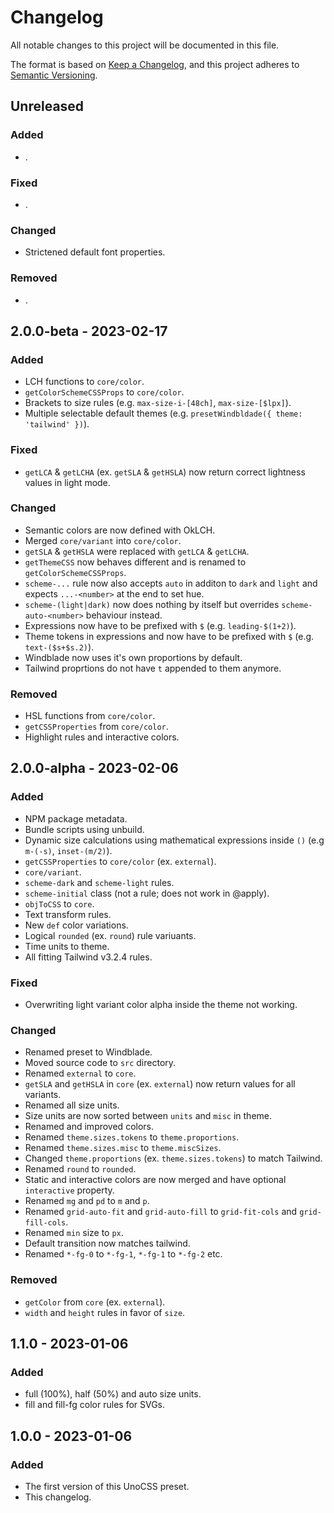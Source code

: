 # Changelog

All notable changes to this project will be documented in this file.

The format is based on [Keep a Changelog](https://keepachangelog.com/en/1.0.0/),
and this project adheres to [Semantic Versioning](https://semver.org/spec/v2.0.0.html).

## Unreleased

### Added

- .

### Fixed

- .

### Changed

- Strictened default font properties.

### Removed

- .

## 2.0.0-beta - 2023-02-17

### Added

- LCH functions to `core/color`.
- `getColorSchemeCSSProps` to `core/color`.
- Brackets to size rules (e.g. `max-size-i-[48ch]`, `max-size-[$lpx]`).
- Multiple selectable default themes (e.g. `presetWindbldade({ theme: 'tailwind' })`).

### Fixed

- `getLCA` & `getLCHA` (ex. `getSLA` & `getHSLA`) now return correct lightness values in light mode.

### Changed

- Semantic colors are now defined with OkLCH.
- Merged `core/variant` into `core/color`.
- `getSLA` & `getHSLA` were replaced with `getLCA` & `getLCHA`.
- `getThemeCSS` now behaves different and is renamed to `getColorSchemeCSSProps`.
- `scheme-...` rule now also accepts `auto` in additon to `dark` and `light` and expects `...-<number>` at the end to set hue.
- `scheme-(light|dark)` now does nothing by itself but overrides `scheme-auto-<number>` behaviour instead.
- Expressions now have to be prefixed with `$` (e.g. `leading-$(1+2)`).
- Theme tokens in expressions and now have to be prefixed with `$` (e.g. `text-($s+$s.2)`).
- Windblade now uses it's own proportions by default.
- Tailwind proprtions do not have `t` appended to them anymore.

### Removed

- HSL functions from `core/color`.
- `getCSSProperties` from `core/color`.
- Highlight rules and interactive colors.

## 2.0.0-alpha - 2023-02-06

### Added

- NPM package metadata.
- Bundle scripts using unbuild.
- Dynamic size calculations using mathematical expressions inside `()` (e.g `m-(-s)`, `inset-(m/2)`).
- `getCSSProperties` to `core/color` (ex. `external`).
- `core/variant`.
- `scheme-dark` and `scheme-light` rules.
- `scheme-initial` class (not a rule; does not work in @apply).
- `objToCSS` to `core`.
- Text transform rules.
- New `def` color variations.
- Logical `rounded` (ex. `round`) rule variuants.
- Time units to theme.
- All fitting Tailwind v3.2.4 rules.

### Fixed

- Overwriting light variant color alpha inside the theme not working.

### Changed

- Renamed preset to Windblade.
- Moved source code to `src` directory.
- Renamed `external` to `core`.
- `getSLA` and `getHSLA` in `core` (ex. `external`) now return values for all variants.
- Renamed all size units.
- Size units are now sorted between `units` and `misc` in theme.
- Renamed and improved colors.
- Renamed `theme.sizes.tokens` to `theme.proportions`.
- Renamed `theme.sizes.misc` to `theme.miscSizes`.
- Changed `theme.proportions` (ex. `theme.sizes.tokens`) to match Tailwind.
- Renamed `round` to `rounded`.
- Static and interactive colors are now merged and have optional `interactive` property.
- Renamed `mg` and `pd` to `m` and `p`.
- Renamed `grid-auto-fit` and `grid-auto-fill` to `grid-fit-cols` and `grid-fill-cols`.
- Renamed `min` size to `px`.
- Default transition now matches tailwind.
- Renamed `*-fg-0` to `*-fg-1`, `*-fg-1` to `*-fg-2` etc.

### Removed

- `getColor` from `core` (ex. `external`).
- `width` and `height` rules in favor of `size`.

## 1.1.0 - 2023-01-06

### Added

- full (100%), half (50%) and auto size units.
- fill and fill-fg color rules for SVGs.

## 1.0.0 - 2023-01-06

### Added

- The first version of this UnoCSS preset.
- This changelog.
